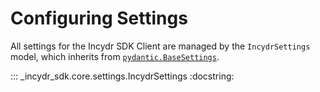 # Configuring Settings

All settings for the Incydr SDK Client are managed by the `IncydrSettings` model, which inherits from
[`pydantic.BaseSettings`](https://docs.pydantic.dev/latest/usage/settings/).

::: _incydr_sdk.core.settings.IncydrSettings
    :docstring:
